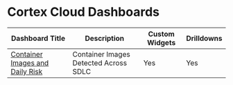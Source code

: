 # Cortex Cloud Dashboards

 | Dashboard Title |  Description  | Custom Widgets | Drilldowns |
 |----|-----------|------|-------------|
 | [Container Images and Daily Risk](/container_image_risk/) | Container Images Detected Across SDLC | Yes | Yes | 